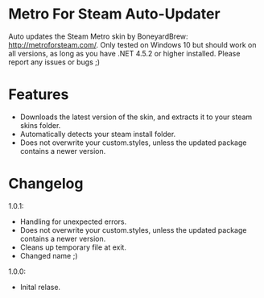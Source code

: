 # Metro For Steam Auto-Updater
Auto updates the Steam Metro skin by BoneyardBrew: http://metroforsteam.com/.
Only tested on Windows 10 but should work on all versions, as long as you have .NET 4.5.2 or higher installed.
Please report any issues or bugs ;)

# Features
- Downloads the latest version of the skin, and extracts it to your steam skins folder.
- Automatically detects your steam install folder.
- Does not overwrite your custom.styles, unless the updated package contains a newer version.

# Changelog
1.0.1:
- Handling for unexpected errors.
- Does not overwrite your custom.styles, unless the updated package contains a newer version.
- Cleans up temporary file at exit.
- Changed name ;)

1.0.0:
- Inital relase.
